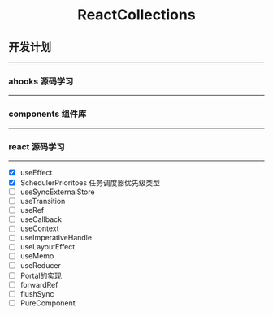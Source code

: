<h1 align="center">ReactCollections</h1>

## 开发计划
------


### ahooks 源码学习
------

### components 组件库
------

### react 源码学习
------

- [x] useEffect
- [x] SchedulerPrioritoes 任务调度器优先级类型
- [ ] useSyncExternalStore
- [ ] useTransition
- [ ] useRef 
- [ ] useCallback
- [ ] useContext
- [ ] useImperativeHandle
- [ ] useLayoutEffect 
- [ ] useMemo
- [ ] useReducer   
- [ ] Portal的实现
- [ ] forwardRef
- [ ] flushSync
- [ ] PureComponent